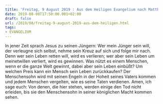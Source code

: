 ```yaml
---
title: 'Freitag, 9 August 2019 : Aus dem Heiligen Evangelium nach Matthäus - Mt 16,24-28.'
date: 2019-08-08T17:50:00.001+02:00
draft: false
url: /2019/08/freitag-9-august-2019-aus-dem-heiligen.html
tags: 
- EVANGELIUM
---
```


In jener Zeit sprach Jesus zu seinen Jüngern: Wer mein Jünger sein will, der verleugne sich selbst, nehme sein Kreuz auf sich und folge mir nach. Denn wer sein Leben retten will, wird es verlieren; wer aber sein Leben um meinetwillen verliert, wird es gewinnen. Was nützt es einem Menschen, wenn er die ganze Welt gewinnt, dabei aber sein Leben einbüßt? Um welchen Preis kann ein Mensch sein Leben zurückkaufen? Der Menschensohn wird mit seinen Engeln in der Hoheit seines Vaters kommen und jedem Menschen vergelten, wie es seine Taten verdienen. Amen, ich sage euch: Von denen, die hier stehen, werden einige den Tod nicht erleiden, bis sie den Menschensohn in seiner königlichen Macht kommen sehen.